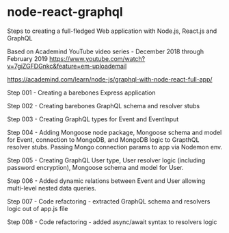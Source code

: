 # node-react-graphql
Steps to creating a full-fledged Web application with Node.js, React.js and GraphQL

Based on Academind YouTube video series - December 2018 through February 2019
https://www.youtube.com/watch?v=7giZGFDGnkc&feature=em-uploademail

https://academind.com/learn/node-js/graphql-with-node-react-full-app/

Step 001 - Creating a barebones Express application

Step 002 - Creating barebones GraphQL schema and resolver stubs

Step 003 - Creating GraphQL types for Event and EventInput

Step 004 - Adding Mongoose node package, Mongoose schema and model for Event, connection to MongoDB, and MongoDB logic to GrapthQL resolver stubs. Passing Mongo connection params to app via Nodemon env.

Step 005 - Creating GraphQL User type, User resolver logic (including password encryption), Mongoose schema and model for User.

Step 006 - Added dynamic relations between Event and User allowing multi-level nested data queries.

Step 007 - Code refactoring - extracted GraphQL schema and resolvers logic out of app.js file 

Step 008 - Code refactoring - added async/await syntax to resolvers logic